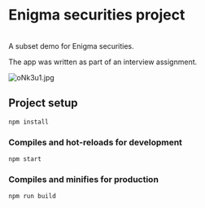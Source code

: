 # Enigma securities project
<br/>
A subset demo for Enigma securities.

The app was written as part of an interview assignment.

<img src="https://i.im.ge/2021/11/04/oNk3u1.jpg" alt="oNk3u1.jpg">

## Project setup
```
npm install
```

### Compiles and hot-reloads for development
```
npm start
```

### Compiles and minifies for production
```
npm run build
```

 
